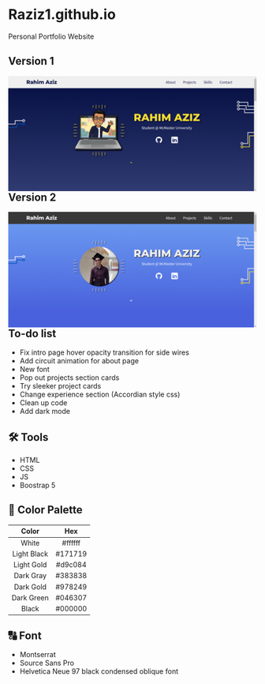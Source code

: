 # Raziz1.github.io
Personal Portfolio Website

## Version 1
<p> 
    <img align='Left' src="Website_preview.png? raw=true" >
</p>


## Version 2
<p> 
    <img align='Left' src="personal_website_v2.png? raw=true" >
</p>

## To-do list
* Fix intro page hover opacity transition for side wires
* Add circuit animation for about page
* New font
* Pop out projects section cards
* Try sleeker project cards
* Change experience section (Accordian style css)
* Clean up code
* Add dark mode

## 🛠️ Tools
* HTML
* CSS
* JS
* Boostrap 5

## 🎨 Color Palette
| Color  | Hex |
|  :---: |  :---: |
| White  | #ffffff  |
| Light Black  | #171719  |
| Light Gold  | #d9c084  |
| Dark Gray  | #383838  |
| Dark Gold  | #978249  |
| Dark Green  | #046307  |
| Black  | #000000  |

## 🔠 Font
* Montserrat
* Source Sans Pro
* Helvetica Neue 97 black condensed oblique font 
